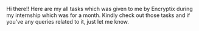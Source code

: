 Hi there!! Here are my all tasks which was given to me by Encryptix during my internship which was for a month. Kindly check out those tasks and if you've any queries related to it, just let me know.

